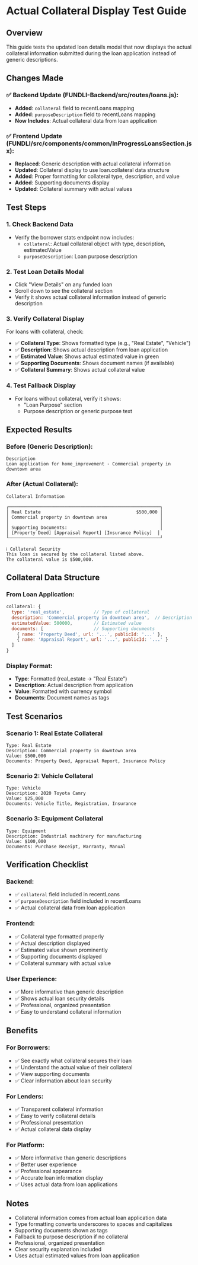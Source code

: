 # Actual Collateral Display Test Guide

## Overview
This guide tests the updated loan details modal that now displays the actual collateral information submitted during the loan application instead of generic descriptions.

## Changes Made

### **✅ Backend Update (FUNDLI-Backend/src/routes/loans.js):**
- **Added**: `collateral` field to recentLoans mapping
- **Added**: `purposeDescription` field to recentLoans mapping
- **Now Includes**: Actual collateral data from loan application

### **✅ Frontend Update (FUNDLI/src/components/common/InProgressLoansSection.jsx):**
- **Replaced**: Generic description with actual collateral information
- **Updated**: Collateral display to use loan.collateral data structure
- **Added**: Proper formatting for collateral type, description, and value
- **Added**: Supporting documents display
- **Updated**: Collateral summary with actual values

## Test Steps

### **1. Check Backend Data**
- Verify the borrower stats endpoint now includes:
  - `collateral`: Actual collateral object with type, description, estimatedValue
  - `purposeDescription`: Loan purpose description

### **2. Test Loan Details Modal**
- Click "View Details" on any funded loan
- Scroll down to see the collateral section
- Verify it shows actual collateral information instead of generic description

### **3. Verify Collateral Display**
For loans with collateral, check:
- ✅ **Collateral Type**: Shows formatted type (e.g., "Real Estate", "Vehicle")
- ✅ **Description**: Shows actual description from loan application
- ✅ **Estimated Value**: Shows actual estimated value in green
- ✅ **Supporting Documents**: Shows document names (if available)
- ✅ **Collateral Summary**: Shows actual collateral value

### **4. Test Fallback Display**
- For loans without collateral, verify it shows:
  - "Loan Purpose" section
  - Purpose description or generic purpose text

## Expected Results

### **Before (Generic Description):**
```
Description
Loan application for home_improvement - Commercial property in downtown area
```

### **After (Actual Collateral):**
```
Collateral Information

┌─────────────────────────────────────────────────────────┐
│ Real Estate                                    $500,000 │
│ Commercial property in downtown area                    │
│                                                         │
│ Supporting Documents:                                   │
│ [Property Deed] [Appraisal Report] [Insurance Policy]  │
└─────────────────────────────────────────────────────────┘

ℹ Collateral Security
This loan is secured by the collateral listed above. 
The collateral value is $500,000.
```

## Collateral Data Structure

### **From Loan Application:**
```javascript
collateral: {
  type: 'real_estate',           // Type of collateral
  description: 'Commercial property in downtown area',  // Description
  estimatedValue: 500000,        // Estimated value
  documents: [                   // Supporting documents
    { name: 'Property Deed', url: '...', publicId: '...' },
    { name: 'Appraisal Report', url: '...', publicId: '...' }
  ]
}
```

### **Display Format:**
- **Type**: Formatted (real_estate → "Real Estate")
- **Description**: Actual description from application
- **Value**: Formatted with currency symbol
- **Documents**: Document names as tags

## Test Scenarios

### **Scenario 1: Real Estate Collateral**
```
Type: Real Estate
Description: Commercial property in downtown area
Value: $500,000
Documents: Property Deed, Appraisal Report, Insurance Policy
```

### **Scenario 2: Vehicle Collateral**
```
Type: Vehicle
Description: 2020 Toyota Camry
Value: $25,000
Documents: Vehicle Title, Registration, Insurance
```

### **Scenario 3: Equipment Collateral**
```
Type: Equipment
Description: Industrial machinery for manufacturing
Value: $100,000
Documents: Purchase Receipt, Warranty, Manual
```

## Verification Checklist

### **Backend:**
- ✅ `collateral` field included in recentLoans
- ✅ `purposeDescription` field included in recentLoans
- ✅ Actual collateral data from loan application

### **Frontend:**
- ✅ Collateral type formatted properly
- ✅ Actual description displayed
- ✅ Estimated value shown prominently
- ✅ Supporting documents displayed
- ✅ Collateral summary with actual value

### **User Experience:**
- ✅ More informative than generic description
- ✅ Shows actual loan security details
- ✅ Professional, organized presentation
- ✅ Easy to understand collateral information

## Benefits

### **For Borrowers:**
- ✅ See exactly what collateral secures their loan
- ✅ Understand the actual value of their collateral
- ✅ View supporting documents
- ✅ Clear information about loan security

### **For Lenders:**
- ✅ Transparent collateral information
- ✅ Easy to verify collateral details
- ✅ Professional presentation
- ✅ Actual collateral data display

### **For Platform:**
- ✅ More informative than generic descriptions
- ✅ Better user experience
- ✅ Professional appearance
- ✅ Accurate loan information display
- ✅ Uses actual data from loan applications

## Notes
- Collateral information comes from actual loan application data
- Type formatting converts underscores to spaces and capitalizes
- Supporting documents shown as tags
- Fallback to purpose description if no collateral
- Professional, organized presentation
- Clear security explanation included
- Uses actual estimated values from loan application





